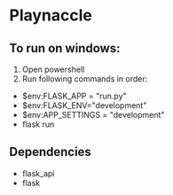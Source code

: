 ﻿# Playnaccle
 
## To run on windows:
1. Open powershell
2. Run following commands in order:
* $env:FLASK_APP = "run.py"
* $env:FLASK_ENV="development"
* $env:APP_SETTINGS = "development"
* flask run

## Dependencies
* flask_api
* flask
